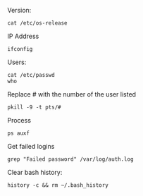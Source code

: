 Version:
```
cat /etc/os-release
```
IP Address
```
ifconfig
```

Users:
```
cat /etc/passwd
who
```
Replace # with the number of the user listed
```
pkill -9 -t pts/# 
```
Process
```
ps auxf
```


Get failed logins
```
grep "Failed password" /var/log/auth.log
```

Clear bash history:
```
history -c && rm ~/.bash_history
```
